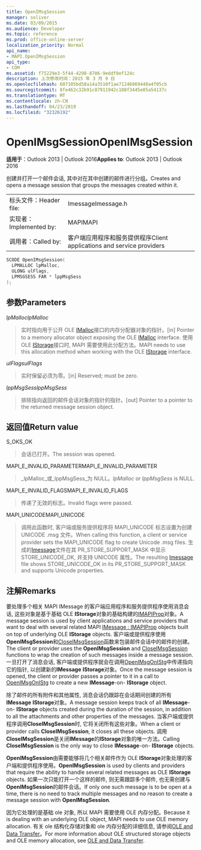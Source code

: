 ```yaml
---
title: OpenIMsgSession
manager: soliver
ms.date: 03/09/2015
ms.audience: Developer
ms.topic: reference
ms.prod: office-online-server
localization_priority: Normal
api_name:
- MAPI.OpenIMsgSession
api_type:
- COM
ms.assetid: f75229e3-5f44-4298-8706-9eddf0ef124c
description: 上次修改时间：2015 年 3 月 9 日
ms.openlocfilehash: 607105bd58a14a3510f1ae71246069440a4f05cb
ms.sourcegitcommit: 8fe462c32b91c87911942c188f3445e85a54137c
ms.translationtype: MT
ms.contentlocale: zh-CN
ms.lasthandoff: 04/23/2019
ms.locfileid: "32326192"
---
```

# <a name="openimsgsession"></a><span data-ttu-id="8f4af-103">OpenIMsgSession</span><span class="sxs-lookup"><span data-stu-id="8f4af-103">OpenIMsgSession</span></span>

  
  
<span data-ttu-id="8f4af-104">**适用于**：Outlook 2013 | Outlook 2016</span><span class="sxs-lookup"><span data-stu-id="8f4af-104">**Applies to**: Outlook 2013 | Outlook 2016</span></span> 
  
<span data-ttu-id="8f4af-105">创建并打开一个邮件会话, 其中对在其中创建的邮件进行分组。</span><span class="sxs-lookup"><span data-stu-id="8f4af-105">Creates and opens a message session that groups the messages created within it.</span></span> 
  
|||
|:-----|:-----|
|<span data-ttu-id="8f4af-106">标头文件：</span><span class="sxs-lookup"><span data-stu-id="8f4af-106">Header file:</span></span>  <br/> |<span data-ttu-id="8f4af-107">Imessage</span><span class="sxs-lookup"><span data-stu-id="8f4af-107">Imessage.h</span></span>  <br/> |
|<span data-ttu-id="8f4af-108">实现者：</span><span class="sxs-lookup"><span data-stu-id="8f4af-108">Implemented by:</span></span>  <br/> |<span data-ttu-id="8f4af-109">MAPI</span><span class="sxs-lookup"><span data-stu-id="8f4af-109">MAPI</span></span>  <br/> |
|<span data-ttu-id="8f4af-110">调用者：</span><span class="sxs-lookup"><span data-stu-id="8f4af-110">Called by:</span></span>  <br/> |<span data-ttu-id="8f4af-111">客户端应用程序和服务提供程序</span><span class="sxs-lookup"><span data-stu-id="8f4af-111">Client applications and service providers</span></span>  <br/> |
   
```cpp
SCODE OpenIMsgSession(
  LPMALLOC lpMalloc,
  ULONG ulFlags,
  LPMSGSESS FAR * lppMsgSess
);
```

## <a name="parameters"></a><span data-ttu-id="8f4af-112">参数</span><span class="sxs-lookup"><span data-stu-id="8f4af-112">Parameters</span></span>

 <span data-ttu-id="8f4af-113">_lpMalloc_</span><span class="sxs-lookup"><span data-stu-id="8f4af-113">_lpMalloc_</span></span>
  
> <span data-ttu-id="8f4af-114">实时指向用于公开 OLE [IMalloc](https://docs.microsoft.com/windows/desktop/api/objidl/nn-objidl-imalloc)接口的内存分配器对象的指针。</span><span class="sxs-lookup"><span data-stu-id="8f4af-114">[in] Pointer to a memory allocator object exposing the OLE [IMalloc](https://docs.microsoft.com/windows/desktop/api/objidl/nn-objidl-imalloc) interface.</span></span> <span data-ttu-id="8f4af-115">使用 OLE [IStorage](https://docs.microsoft.com/windows/desktop/api/objidl/nn-objidl-istorage)接口时, MAPI 需要使用此分配方法。</span><span class="sxs-lookup"><span data-stu-id="8f4af-115">MAPI needs to use this allocation method when working with the OLE [IStorage](https://docs.microsoft.com/windows/desktop/api/objidl/nn-objidl-istorage) interface.</span></span> 
    
 <span data-ttu-id="8f4af-116">_ulFlags_</span><span class="sxs-lookup"><span data-stu-id="8f4af-116">_ulFlags_</span></span>
  
> <span data-ttu-id="8f4af-117">实时保留必须为零。</span><span class="sxs-lookup"><span data-stu-id="8f4af-117">[in] Reserved; must be zero.</span></span> 
    
 <span data-ttu-id="8f4af-118">_lppMsgSess_</span><span class="sxs-lookup"><span data-stu-id="8f4af-118">_lppMsgSess_</span></span>
  
> <span data-ttu-id="8f4af-119">排除指向返回的邮件会话对象的指针的指针。</span><span class="sxs-lookup"><span data-stu-id="8f4af-119">[out] Pointer to a pointer to the returned message session object.</span></span>
    
## <a name="return-value"></a><span data-ttu-id="8f4af-120">返回值</span><span class="sxs-lookup"><span data-stu-id="8f4af-120">Return value</span></span>

<span data-ttu-id="8f4af-121">S_OK</span><span class="sxs-lookup"><span data-stu-id="8f4af-121">S_OK</span></span>
  
> <span data-ttu-id="8f4af-122">会话已打开。</span><span class="sxs-lookup"><span data-stu-id="8f4af-122">The session was opened.</span></span>
    
<span data-ttu-id="8f4af-123">MAPI_E_INVALID_PARAMETER</span><span class="sxs-lookup"><span data-stu-id="8f4af-123">MAPI_E_INVALID_PARAMETER</span></span>
  
>  <span data-ttu-id="8f4af-124">_lpMalloc_或_lppMsgSess_为 NULL。</span><span class="sxs-lookup"><span data-stu-id="8f4af-124">_lpMalloc_ or  _lppMsgSess_ is NULL.</span></span> 
    
<span data-ttu-id="8f4af-125">MAPI_E_INVALID_FLAGS</span><span class="sxs-lookup"><span data-stu-id="8f4af-125">MAPI_E_INVALID_FLAGS</span></span>
  
> <span data-ttu-id="8f4af-126">传递了无效的标志。</span><span class="sxs-lookup"><span data-stu-id="8f4af-126">Invalid flags were passed.</span></span>
    
<span data-ttu-id="8f4af-127">MAPI_UNICODE</span><span class="sxs-lookup"><span data-stu-id="8f4af-127">MAPI_UNICODE</span></span>
  
> <span data-ttu-id="8f4af-128">调用此函数时, 客户端或服务提供程序将 MAPI_UNICODE 标志设置为创建 UNICODE .msg 文件。</span><span class="sxs-lookup"><span data-stu-id="8f4af-128">When calling this function, a client or service provider sets the MAPI_UNICODE flag to create Unicode .msg files.</span></span> <span data-ttu-id="8f4af-129">生成的[Imessage](imessageimapiprop.md)文件在其 PR_STORE_SUPPORT_MASK 中显示 STORE_UNICODE_OK, 并支持 UNICODE 属性。</span><span class="sxs-lookup"><span data-stu-id="8f4af-129">The resulting [Imessage](imessageimapiprop.md) file shows STORE_UNICODE_OK in its PR_STORE_SUPPORT_MASK and supports Unicode properties.</span></span> 
    
## <a name="remarks"></a><span data-ttu-id="8f4af-130">注解</span><span class="sxs-lookup"><span data-stu-id="8f4af-130">Remarks</span></span>

<span data-ttu-id="8f4af-131">要处理多个相关 MAPI IMessage 的客户端应用程序和服务提供程序使用消息会话, 这些对象是基于基础 OLE **IStorage**对象的基础构建的[IMAPIProp](imessageimapiprop.md)对象。</span><span class="sxs-lookup"><span data-stu-id="8f4af-131">A message session is used by client applications and service providers that want to deal with several related MAPI [IMessage : IMAPIProp](imessageimapiprop.md) objects built on top of underlying OLE **IStorage** objects.</span></span> <span data-ttu-id="8f4af-132">客户端或提供程序使用**OpenIMsgSession**和[CloseIMsgSession](closeimsgsession.md)函数来包装邮件会话中的邮件的创建。</span><span class="sxs-lookup"><span data-stu-id="8f4af-132">The client or provider uses the **OpenIMsgSession** and [CloseIMsgSession](closeimsgsession.md) functions to wrap the creation of such messages inside a message session.</span></span> <span data-ttu-id="8f4af-133">一旦打开了消息会话, 客户端或提供程序就会在调用[OpenIMsgOnIStg](openimsgonistg.md)中传递指向它的指针, 以创建新的**IMessage** **IStorage**对象。</span><span class="sxs-lookup"><span data-stu-id="8f4af-133">Once the message session is opened, the client or provider passes a pointer to it in a call to [OpenIMsgOnIStg](openimsgonistg.md) to create a new **IMessage**-on- **IStorage** object.</span></span> 
  
<span data-ttu-id="8f4af-134">除了邮件的所有附件和其他属性, 消息会话仍跟踪在会话期间创建的所有**IMessage** **IStorage**对象。</span><span class="sxs-lookup"><span data-stu-id="8f4af-134">A message session keeps track of all **IMessage**-on- **IStorage** objects created during the duration of the session, in addition to all the attachments and other properties of the messages.</span></span> <span data-ttu-id="8f4af-135">当客户端或提供程序调用**CloseIMsgSession**时, 它将关闭所有这些对象。</span><span class="sxs-lookup"><span data-stu-id="8f4af-135">When a client or provider calls **CloseIMsgSession**, it closes all these objects.</span></span> <span data-ttu-id="8f4af-136">调用**CloseIMsgSession**是关闭**IMessage**的**IStorage**对象的唯一方法。</span><span class="sxs-lookup"><span data-stu-id="8f4af-136">Calling **CloseIMsgSession** is the only way to close **IMessage**-on- **IStorage** objects.</span></span> 
  
 <span data-ttu-id="8f4af-137">**OpenIMsgSession**由需要能够将几个相关邮件作为 OLE **IStorage**对象处理的客户端和提供程序使用。</span><span class="sxs-lookup"><span data-stu-id="8f4af-137">**OpenIMsgSession** is used by clients and providers that require the ability to handle several related messages as OLE **IStorage** objects.</span></span> <span data-ttu-id="8f4af-138">如果一次只能打开一个这样的邮件, 则无需跟踪多个邮件, 也无需创建与**OpenIMsgSession**的邮件会话。</span><span class="sxs-lookup"><span data-stu-id="8f4af-138">If only one such message is to be open at a time, there is no need to track multiple messages and no reason to create a message session with **OpenIMsgSession**.</span></span> 
  
<span data-ttu-id="8f4af-139">因为它处理的是基础 ole 对象, 所以 MAPI 需要使用 OLE 内存分配。</span><span class="sxs-lookup"><span data-stu-id="8f4af-139">Because it is dealing with an underlying OLE object, MAPI needs to use OLE memory allocation.</span></span> <span data-ttu-id="8f4af-140">有关 ole 结构化存储对象和 ole 内存分配的详细信息, 请参阅[OLE and Data Transfer](https://msdn.microsoft.com/library/d4a57956-37ba-44ca-8efc-bf617ad5e77b.aspx)。</span><span class="sxs-lookup"><span data-stu-id="8f4af-140">For more information about OLE structured storage objects and OLE memory allocation, see [OLE and Data Transfer](https://msdn.microsoft.com/library/d4a57956-37ba-44ca-8efc-bf617ad5e77b.aspx).</span></span> 
  

